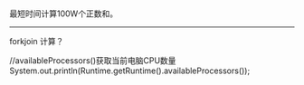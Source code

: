 
##
最短时间计算100W个正数和。

---
forkjoin 计算？

//availableProcessors()获取当前电脑CPU数量
System.out.println(Runtime.getRuntime().availableProcessors());
